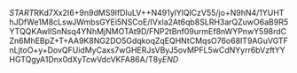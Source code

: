 $START$RKd7Xx2I6+9n9dMS9lfDIuLV++N491ylYlQlCzV55/jo+N9hN4/1YUHThJDfWe1M8cLswJWmbsGYEi5NSCoE/IVxla2At6qb8SLRH3arQZuwO6aB9R5YTQQKAwIlSnNsq4YNhMjNMOTAt9D/FNP2tBnf09urmEf8nWYPnwY598rdCZn6MhEBpZ+T+AA9K8NG2DO5GdqkoqZqEQHNtCMqsO76o68IT9AGuVGTFnLjtoO+y+DovQFUidMyCaxs7wGHERJsVByJ5ovMPFL5wCdNYyrr6bVzftYYHGTQgyA1Dnx0dXyTcwVdcVKFA86A/T8y$END$